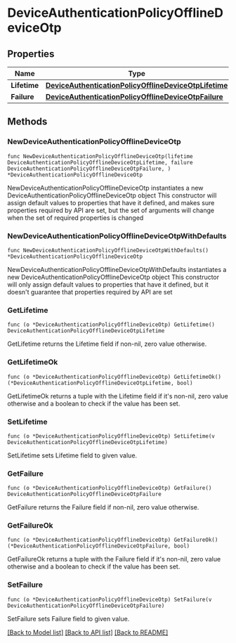 # DeviceAuthenticationPolicyOfflineDeviceOtp

## Properties

Name | Type | Description | Notes
------------ | ------------- | ------------- | -------------
**Lifetime** | [**DeviceAuthenticationPolicyOfflineDeviceOtpLifetime**](DeviceAuthenticationPolicyOfflineDeviceOtpLifetime.md) |  | 
**Failure** | [**DeviceAuthenticationPolicyOfflineDeviceOtpFailure**](DeviceAuthenticationPolicyOfflineDeviceOtpFailure.md) |  | 

## Methods

### NewDeviceAuthenticationPolicyOfflineDeviceOtp

`func NewDeviceAuthenticationPolicyOfflineDeviceOtp(lifetime DeviceAuthenticationPolicyOfflineDeviceOtpLifetime, failure DeviceAuthenticationPolicyOfflineDeviceOtpFailure, ) *DeviceAuthenticationPolicyOfflineDeviceOtp`

NewDeviceAuthenticationPolicyOfflineDeviceOtp instantiates a new DeviceAuthenticationPolicyOfflineDeviceOtp object
This constructor will assign default values to properties that have it defined,
and makes sure properties required by API are set, but the set of arguments
will change when the set of required properties is changed

### NewDeviceAuthenticationPolicyOfflineDeviceOtpWithDefaults

`func NewDeviceAuthenticationPolicyOfflineDeviceOtpWithDefaults() *DeviceAuthenticationPolicyOfflineDeviceOtp`

NewDeviceAuthenticationPolicyOfflineDeviceOtpWithDefaults instantiates a new DeviceAuthenticationPolicyOfflineDeviceOtp object
This constructor will only assign default values to properties that have it defined,
but it doesn't guarantee that properties required by API are set

### GetLifetime

`func (o *DeviceAuthenticationPolicyOfflineDeviceOtp) GetLifetime() DeviceAuthenticationPolicyOfflineDeviceOtpLifetime`

GetLifetime returns the Lifetime field if non-nil, zero value otherwise.

### GetLifetimeOk

`func (o *DeviceAuthenticationPolicyOfflineDeviceOtp) GetLifetimeOk() (*DeviceAuthenticationPolicyOfflineDeviceOtpLifetime, bool)`

GetLifetimeOk returns a tuple with the Lifetime field if it's non-nil, zero value otherwise
and a boolean to check if the value has been set.

### SetLifetime

`func (o *DeviceAuthenticationPolicyOfflineDeviceOtp) SetLifetime(v DeviceAuthenticationPolicyOfflineDeviceOtpLifetime)`

SetLifetime sets Lifetime field to given value.


### GetFailure

`func (o *DeviceAuthenticationPolicyOfflineDeviceOtp) GetFailure() DeviceAuthenticationPolicyOfflineDeviceOtpFailure`

GetFailure returns the Failure field if non-nil, zero value otherwise.

### GetFailureOk

`func (o *DeviceAuthenticationPolicyOfflineDeviceOtp) GetFailureOk() (*DeviceAuthenticationPolicyOfflineDeviceOtpFailure, bool)`

GetFailureOk returns a tuple with the Failure field if it's non-nil, zero value otherwise
and a boolean to check if the value has been set.

### SetFailure

`func (o *DeviceAuthenticationPolicyOfflineDeviceOtp) SetFailure(v DeviceAuthenticationPolicyOfflineDeviceOtpFailure)`

SetFailure sets Failure field to given value.



[[Back to Model list]](../README.md#documentation-for-models) [[Back to API list]](../README.md#documentation-for-api-endpoints) [[Back to README]](../README.md)


